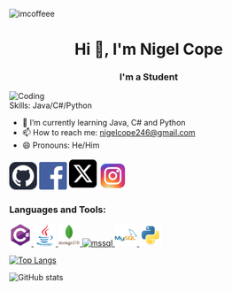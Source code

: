 <p align="left"> <img src="https://komarev.com/ghpvc/?username=imcoffeee&label=Profile%20views&color=0e75b6&style=flat" alt="imcoffeee" /> </p>
<h1 align="center">Hi 👋, I'm Nigel Cope</h1>
<h3 align="center">I'm a Student</h3>
<img align="right" alt="Coding" width="525" src="https://cdn.dribbble.com/users/1162077/screenshots/3848914/programmer.gif">

Skills: Java/C#/Python

- 🌱 I’m currently learning Java, C# and Python 
- 📫 How to reach me: nigelcope246@gmail.com 
- 😄 Pronouns: He/Him 


<p>
  <a>
    <img src="https://github.com/tandpfun/skill-icons/blob/main/icons/Github-Dark.svg" width="50" />
  </a>
      
  </a>
  <a>
    <img src="https://github.com/ImCoffeee/ImCoffeee/blob/main/facebook-color-svgrepo-com.svg" width="50" />
  </a>
  
  <a>
     <img src="https://github.com/ImCoffeee/ImCoffeee/blob/main/square-x-twitter.svg" width="50" />
  </a>
  
  <a>
    <img src="https://github.com/ImCoffeee/ImCoffeee/blob/main/instagram-1-svgrepo-com.svg" width="50" />
  </a>
  
</p>

<h3 align="left">Languages and Tools:</h3>

<p align="left"> <a href="https://www.w3schools.com/cs/" target="_blank" rel="noreferrer"> <img src="https://raw.githubusercontent.com/devicons/devicon/master/icons/csharp/csharp-original.svg" alt="csharp" width="40" height="40"/> </a> <a href="https://www.java.com" target="_blank" rel="noreferrer"> <img src="https://raw.githubusercontent.com/devicons/devicon/master/icons/java/java-original.svg" alt="java" width="40" height="40"/> </a> <a href="https://www.mongodb.com/" target="_blank" rel="noreferrer"> <img src="https://raw.githubusercontent.com/devicons/devicon/master/icons/mongodb/mongodb-original-wordmark.svg" alt="mongodb" width="40" height="40"/> </a> <a href="https://www.microsoft.com/en-us/sql-server" target="_blank" rel="noreferrer"> <img src="https://www.svgrepo.com/show/303229/microsoft-sql-server-logo.svg" alt="mssql" width="40" height="40"/> </a> <a href="https://www.mysql.com/" target="_blank" rel="noreferrer"> <img src="https://raw.githubusercontent.com/devicons/devicon/master/icons/mysql/mysql-original-wordmark.svg" alt="mysql" width="40" height="40"/> </a> <a href="https://www.python.org" target="_blank" rel="noreferrer"> <img src="https://raw.githubusercontent.com/devicons/devicon/master/icons/python/python-original.svg" alt="python" width="40" height="40"/> </a> </p>


[![Top Langs](https://github-readme-stats.vercel.app/api/top-langs/?username=ImCoffeee)](https://github.com/anuraghazra/github-readme-stats)

![GitHub stats](https://github-readme-stats.vercel.app/api?username=ImCoffeee&show_icons=true)  






